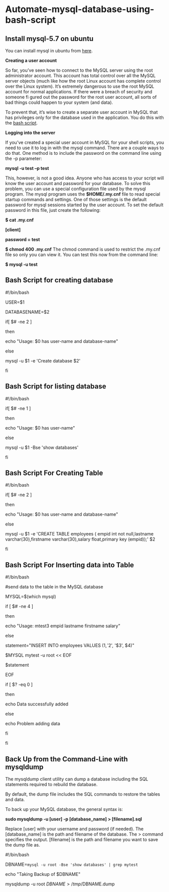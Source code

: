 # Automate-mysql-database-using-bash-script
## Install mysql-5.7 on ubuntu
You can install mysql in ubuntu from [here](https://stackoverflow.com/questions/37806037/install-mysql-5-7-purely-from-bash-script-on-ubuntu/37916146).

**Creating a user account**

So far, you’ve seen how to connect to the MySQL server using the root administrator
account. This account has total control over all the MySQL server objects (much like how
the root Linux account has complete control over the Linux system).
It’s extremely dangerous to use the root MySQL account for normal applications. If there
were a breach of security and someone fi gured out the password for the root user account,
all sorts of bad things could happen to your system (and data).

To prevent that, it’s wise to create a separate user account in MySQL that has privileges
only for the database used in the application. You do this with the [bash script](https://github.com/AnkitVarshneydevops/Manage-mysql-using-bash-script/tree/master).

**Logging into the server**

If you’ve created a special user account in MySQL for your shell scripts, you need to use it
to log in with the mysql command. There are a couple ways to do that. One method is to
include the password on the command line using the -p parameter:
 
   **mysql -u test –p test**

This, however, is not a good idea. Anyone who has access to your script will know the user
account and password for your database.
To solve this problem, you can use a special configuration file used by the mysql program.
The mysql program uses the **$HOME/.my.cnf** file to read special startup commands and
settings. One of those settings is the default password for mysql sessions started by the
user account.
To set the default password in this file, just create the following:

**$ cat .my.cnf**

  **[client]**
  
  **password = test**
  
  **$ chmod 400 .my.cnf**
The chmod command is used to restrict the .my.cnf file so only you can view it. You can
test this now from the command line:

**$ mysql -u test**

## Bash Script for creating database

#!/bin/bash

USER=$1

DATABASENAME=$2

if[ $# -ne 2 ]

then

echo "Usage: $0 has user-name and database-name"

else

mysql -u $1 -e 'Create database $2'

fi

## Bash Script for listing database

#!/bin/bash

if[ $# -ne 1 ]

then

echo "Usage: $0 has user-name"

else

mysql -u $1 -Bse 'show databases'

fi

## Bash Script For Creating Table

#!/bin/bash

if[ $# -ne 2 ]

then

echo "Usage: $0 has user-name and database-name"

else

mysql -u $1 -e 'CREATE TABLE employees ( empid int not null,lastname varchar(30),firstname varchar(30),salary float,primary key (empid));' $2

fi

## Bash Script For Inserting data into Table

#!/bin/bash

#send data to the table in the MySQL database

MYSQL=$(which mysql)

if [ $# -ne 4 ]

then

echo "Usage: mtest3 empid lastname firstname salary"

else

statement="INSERT INTO employees VALUES ($1, '$2', '$3', $4)"

$MYSQL mytest -u root  << EOF

$statement

EOF

if [ $? -eq 0 ]

then

echo Data successfully added

else

echo Problem adding data

fi

fi

## Back Up from the Command-Line with mysqldump
The mysqldump client utility can dump a database including the SQL statements required to rebuild the database.

By default, the dump file includes the SQL commands to restore the tables and data.

To back up your MySQL database, the general syntax is:

**sudo mysqldump -u [user] -p [database_name] > [filename].sql**

Replace [user] with your username and password (if needed).
The [database_name] is the path and filename of the database.
The > command specifies the output.
[filename] is the path and filename you want to save the dump file as.

#!/bin/bash

DBNAME=`mysql -u root -Bse 'show databases' | grep mytest`

echo "Taking Backup of $DBNAME"

mysqldump -u root $DBNAME > /tmp/$DBNAME.dump
